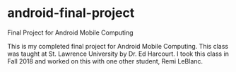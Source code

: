 # android-final-project
Final Project for Android Mobile Computing

This is my completed final project for Android Mobile Computing. This class was taught at St. Lawrence University by Dr. Ed Harcourt.
I took this class in Fall 2018 and worked on this with one other student, Remi LeBlanc.
